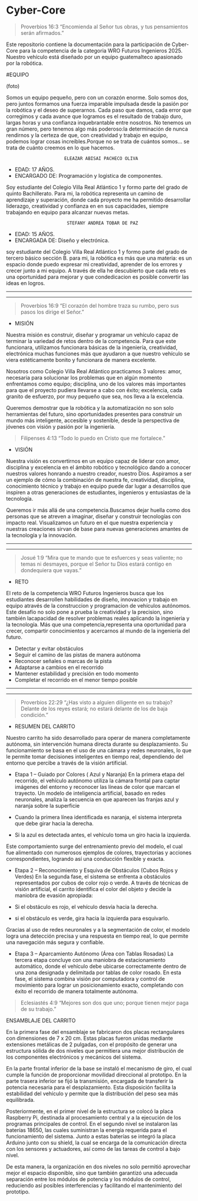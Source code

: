 # Cyber-Core




> Proverbios 16:3
“Encomienda al Señor tus obras, y tus pensamientos serán afirmados.”





Este repositorio contiene la documentación para la participación de Cyber-Core para la 
competencia de la categoria WRO Futuros Ingenieros 2025. Nuestro vehículo está 
diseñado por un equipo guatemalteco apasionado por la robótica.






#EQUIPO


(foto)



Somos un equipo pequeño, pero con un corazón enorme. Solo somos dos, pero juntos formamos una fuerza imparable impulsada desde la 
pasión por la robótica y el deseo de superarnos. Cada paso que damos, cada error que corregimos y cada avance que logramos es el 
resultado de trabajo duro, largas horas y una confianza inquebrantable entre nosotros. No tenemos un gran número, pero tenemos algo 
más poderoso:la determinación de nunca rendirnos y la certeza de que, con creatividad y trabajo en equipo, podemos lograr cosas 
increíbles.Porque no se trata de cuántos somos… se trata de cuánto creemos en lo que hacemos.


                          ELEAZAR ABISAI PACHECO OLIVA
 - EDAD: 17 AÑOS.
 - ENCARGADO DE: Programación y logistica de componentes.
 
 Soy estudiante del Colegio Villa Real Atlántico 1 y formo parte del grado de quinto 
 Bachillerato. Para mi, la robótica representa un camino de aprendizaje y superación, 
 donde cada proyecto me ha permitido desarrollar liderazgo, creatividad y confianza en 
 en sus capacidades, siempre trabajando en equipo para alcanzar nuevas metas.



                           STEFANY ANDREA TOBAR DE PAZ
 
 - EDAD: 15 AÑOS.
 - ENCARGADA DE: Diseño y electrónica.

  soy estudiante del Colegio Villa Real Atlántico 1 y formo parte del grado de tercero 
  básico sección B. para mi, la robótica es más que una materia: es un espacio donde 
  puedo expresar mi creatividad, aprender de los errores y crecer junto a mi equipo. A 
  través de ella he descubierto que cada reto es una oportunidad para mejorar y que 
  condedicacion es posible convertir las ideas en logros.


________________________________________________________________________________________________________________________________________________________________
________________________________________________________________________________________________________________________________________________________________


> Proverbios 16:9
“El corazón del hombre traza su rumbo, pero sus pasos los dirige el Señor.”




- MISIÓN

Nuestra misión es construir, diseñar y programar un vehículo capaz de terminar la variedad de retos dentro de la competencia. Para que este funcionara, utilizamos funcionara básicas de la ingeniería, creatividad, electrónica muchas funciones más que ayudaron a que nuestro vehículo se viera estéticamente bonito y funcionara de manera excelente.

Nosotros como Colegio Villa Real Atlántico practicamos 3 valores: amor, necesaria para solucionar los problemas que en algún momento enfrentamos como equipo; disciplina, uno de los valores más importantes para que el proyecto pudiera llevarse a cabo con éxito; excelencia, cada granito de esfuerzo, por muy pequeño que sea, nos lleva a la excelencia. 

Queremos demostrar que la robótica y la automatización no son solo herramientas del futuro, sino oportunidades presentes para construir un mundo más 
inteligente, accesible y sostenible, desde la perspectiva de jóvenes con visión y pasión por la ingeniería.




> Filipenses 4:13
“Todo lo puedo en Cristo que me fortalece.”


- VISIÓN

Nuestra visión es convertirnos en un equipo capaz de liderar con amor, disciplina y excelencia en el ámbito robótico y tecnológico dando a conocer nuestros valores honrando a nuestro creador, nuestro Dios. Aspiramos a ser un ejemplo de cómo la 
combinación de nuestra fe, creatividad, disciplina, conocimiento técnico y trabajo en equipo puede dar lugar a desarrollos que inspiren a otras generaciones de 
estudiantes, ingenieros y entusiastas de la tecnología.

Queremos ir más allá de una competencia.Buscamos dejar huella como dos personas que se atreven a imaginar, diseñar y construir tecnologías 
con impacto real. Visualizamos un futuro en el que nuestra experiencia y nuestras creaciones sirvan de base para nuevas generaciones amantes de la tecnología y la innovación.





________________________________________________________________________________________________________________________________________________________________
________________________________________________________________________________________________________________________________________________________________



> Josué 1:9
“Mira que te mando que te esfuerces y seas valiente; no temas ni desmayes, porque el Señor tu Dios estará contigo en dondequiera que vayas.”


- RETO

El reto de la competencia WRO Futuros Ingenieros busca que los estudiantes desarrollen habilidades de diseño, innovacion y trabajo en equipo através
de la construccion y programacion de vehículos autónomos. Este desafío no solo pone a prueba la creatividad y la precision, sino también lacapacidad 
de resolver problemas reales aplicando la ingenieria y la tecnología. Más que una competencia,representa una oportunidad para crecer, compartir 
conocimientos y acercarnos al mundo de la ingeniería del futuro.

- Detectar y evitar obstáculos
- Seguir el camino de las pistas de manera autónoma
- Reconocer señales o marcas de la pista
- Adaptarse a cambios en el recorrido
- Mantener estabilidad y precisión en todo momento
- Completar el recorrido en el menor tiempo posible




________________________________________________________________________________________________________________________________________________________________
________________________________________________________________________________________________________________________________________________________________



> Proverbios 22:29
“¿Has visto a alguien diligente en su trabajo? Delante de los reyes estará; no estará delante de los de baja condición.”


- RESUMEN DEL CARRITO

Nuestro carrito ha sido desarrollado para operar de manera completamente autónoma, sin intervención humana directa durante su desplazamiento. Su
funcionamiento se basa en el uso de una cámara y redes neuronales, lo que le permite tomar decisiones inteligentes en tiempo real, dependiendo del 
entorno que percibe a través de la visión artificial.

- Etapa 1 – Guiado por Colores ( Azul y Naranja)
En la primera etapa del recorrido, el vehículo autónomo utiliza la cámara frontal para captar imágenes del entorno y reconocer las líneas de color que marcan
el trayecto. Un modelo de inteligencia artificial, basado en redes neuronales, analiza la secuencia en que aparecen las franjas azul y naranja sobre la 
superficie

- Cuando la primera línea identificada es naranja, el sistema interpreta que debe girar hacia la derecha.
- Si la azul es detectada antes, el vehículo toma un giro hacia la izquierda.

Este comportamiento surge del entrenamiento previo del modelo, el cual fue alimentado con numerosos ejemplos de colores, trayectorias y acciones 
correspondientes, logrando así una conducción flexible y exacta.


- Etapa 2 – Reconocimiento y Esquiva de Obstáculos (Cubos Rojos y Verdes)
En la segunda fase, el sistema se enfrenta a obstáculos representados por cubos de color rojo o verde. A través de técnicas de visión artificial, el carrito
identifica el color del objeto y decide la maniobra de evasión apropiada:

 - Si el obstáculo es rojo, el vehículo desvía hacia la derecha.
- si el obstáculo es verde, gira hacia la izquierda para esquivarlo.

Gracias al uso de redes neuronales y a la segmentación de color, el modelo logra una detección precisa y una respuesta en tiempo real, lo que permite una 
navegación más segura y confiable.


- Etapa 3 – Aparcamiento Autónomo (Área con Tablas Rosadas)
La tercera etapa concluye con una maniobra de estacionamiento automático, donde el vehículo debe ubicarse correctamente dentro de una zona designada y
delimitada por tablas de color rosado.
En esta fase, el sistema combina visión por computadora y control de movimiento para lograr un posicionamiento exacto, completando con éxito el recorrido de
manera totalmente autónoma.




> Eclesiastés 4:9
“Mejores son dos que uno; porque tienen mejor paga de su trabajo.”


ENSAMBLAJE DEL CARRITO


En la primera fase del ensamblaje se fabricaron dos placas rectangulares con dimensiones de 7 x 20 cm. Estas placas fueron unidas mediante extensiones metálicas de 2 pulgadas, con el propósito de generar una estructura sólida de dos niveles que permitiera una mejor distribución de los componentes electrónicos y mecánicos del sistema.

En la parte frontal inferior de la base se instaló el mecanismo de giro, el cual cumple la función de proporcionar movilidad direccional al prototipo. En la parte trasera inferior se fijó la transmisión, encargada de transferir la potencia necesaria para el desplazamiento. Esta disposición facilita la estabilidad del vehículo y permite que la distribución del peso sea más equilibrada.

Posteriormente, en el primer nivel de la estructura se colocó la placa Raspberry Pi, destinada al procesamiento central y a la ejecución de los programas principales de control. En el segundo nivel se instalaron las baterías 18650, las cuales suministran la energía requerida para el funcionamiento del sistema. Junto a estas baterías se integró la placa Arduino junto con su shield, la cual se encarga de la comunicación directa con los sensores y actuadores, así como de las tareas de control a bajo nivel.

De esta manera, la organización en dos niveles no solo permitió aprovechar mejor el espacio disponible, sino que también garantizó una adecuada separación entre los módulos de potencia y los módulos de control, reduciendo así posibles interferencias y facilitando el mantenimiento del prototipo.




